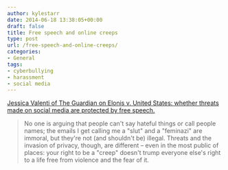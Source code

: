 ```yaml
---
author: kylestarr
date: 2014-06-18 13:38:05+00:00
draft: false
title: Free speech and online creeps
type: post
url: /free-speech-and-online-creeps/
categories:
- General
tags:
- cyberbullying
- harassment
- social media
---
```


[Jessica Valenti of The Guardian on Elonis v. United States: whether threats made on social media are protected by free speech.](http://www.theguardian.com/commentisfree/2014/jun/18/free-speech-online-creeps-cyberbullying-laws)

> No one is arguing that people can't say hateful things or call people names; the emails I get calling me a "slut" and a "feminazi" are immoral, but they're not (and shouldn't be) illegal. Threats and the invasion of privacy, though, are different – even in the most public of places: your right to be a "creep" doesn't trump everyone else's right to a life free from violence and the fear of it.

